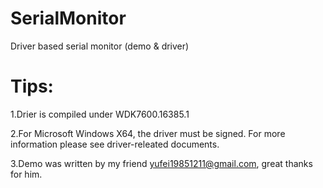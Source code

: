 # SerialMonitor
Driver based serial monitor (demo &amp; driver)

# Tips:
1.Drier is compiled under WDK7600.16385.1

2.For Microsoft Windows X64, the driver must be signed. For more information please see driver-releated documents.

3.Demo was written by my friend yufei19851211@gmail.com, great thanks for him.

